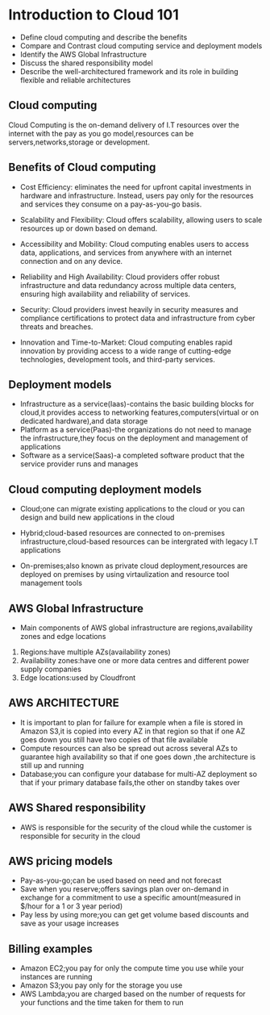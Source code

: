 # Introduction to Cloud 101
- Define cloud computing and describe the benefits
- Compare and Contrast cloud computing service and deployment models
- Identify the AWS Global Infrastructure
- Discuss the shared responsibility model
- Describe the well-architectured framework and its role in building flexible and reliable architectures



## Cloud computing
Cloud Computing is the on-demand delivery of I.T resources over the internet with the pay as you go model,resources can be servers,networks,storage or development.

## Benefits of Cloud computing
- Cost Efficiency: eliminates the need for upfront capital investments in hardware and infrastructure. Instead, users pay only for the resources and services they consume on a pay-as-you-go basis.

- Scalability and Flexibility: Cloud offers scalability, allowing users to scale resources up or down based on demand. 

- Accessibility and Mobility: Cloud computing enables users to access data, applications, and services from anywhere with an internet connection and on any device.

- Reliability and High Availability: Cloud providers offer robust infrastructure and data redundancy across multiple data centers, ensuring high availability and reliability of services.

- Security: Cloud providers invest heavily in security measures and compliance certifications to protect data and infrastructure from cyber threats and breaches. 

- Innovation and Time-to-Market: Cloud computing enables rapid innovation by providing access to a wide range of cutting-edge technologies, development tools, and third-party services. 

## Deployment models
- Infrastructure as a service(Iaas)-contains the basic building blocks for cloud,it provides access to networking features,computers(virtual or on dedicated hardware),and data storage
- Platform as a service(Paas)-the organizations do not need to manage the infrastructure,they focus on the deployment and management of applications
- Software as a service(Saas)-a completed software product that the service provider runs and manages

## Cloud computing deployment models
- Cloud;one can migrate existing applications to the cloud or you can design and build new applications in the cloud

- Hybrid;cloud-based resources are connected to on-premises infrastructure,cloud-based resources can be intergrated with legacy I.T applications

- On-premises;also known as private cloud deployment,resources are deployed on premises by using virtaulization and resource tool management tools

## AWS Global Infrastructure
- Main components of AWS global infrastructure are regions,availability zones and edge locations
1. Regions:have multiple AZs(availability zones)
2. Availability zones:have one or more data centres and different power supply companies
3. Edge locations:used by Cloudfront

## AWS ARCHITECTURE
- It is important to plan for failure for example when a file is stored in Amazon S3,it is copied into every AZ in that region so that if one AZ goes down you still have two copies of that file available
- Compute resources can also be spread out across several AZs to guarantee high availability so that if one goes down ,the architecture is still up and running
- Database;you can configure your database for multi-AZ deployment so that if your primary database fails,the other on standby takes over 


## AWS Shared responsibility
- AWS is responsible for the security of the cloud while the customer is responsible for security in the cloud


## AWS pricing models
- Pay-as-you-go;can be used based on need and not forecast
- Save when you reserve;offers savings plan over on-demand in exchange for a commitment to use a specific amount(measured in $/hour for a 1 or 3 year period)
- Pay less by using more;you can get get volume based discounts and save as your usage increases

## Billing examples
- Amazon EC2;you pay for only the compute time you use while your instances are running
- Amazon S3;you pay only for the storage you use
- AWS Lambda;you are charged based on the number of requests for your functions and the time taken for them to run